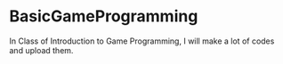 # BasicGameProgramming

In Class of Introduction to Game Programming, I will make a lot of codes and upload them.
